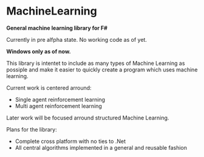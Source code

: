# MachineLearning
<b>General machine learning library for F#</b>

Currently in pre alfpha state. No working code as of yet.

<b>Windows only as of now.</b>

This library is intentet to include as many types of Machine Learning as possiple and make it easier to quickly create a program which uses machine learning.

Current work is centered arround:
<ul>
  <li> Single agent reinforcement learning </li>
  <li> Multi agent reinforcement learning </li>
</ul>

Later work will be focused arround structured Machine Learning.


Plans for the library:
<ul>
  <li>Complete cross platform with no ties to .Net</li>
  <li>All central algorithms implemented in a general and reusable fashion</li>
</ul>
